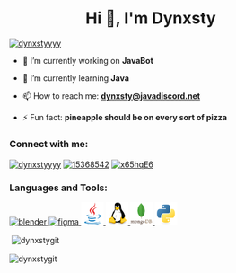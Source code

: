 <h1 align="center">Hi 👋, I'm Dynxsty</h1>
<p align="left"> <a href="https://twitter.com/dynxstyyyy" target="blank"><img src="https://img.shields.io/twitter/follow/dynxstyyyy?logo=twitter&style=for-the-badge" alt="dynxstyyyy" /></a> </p>

- 🔭 I’m currently working on **JavaBot**

- 🌱 I’m currently learning **Java**

- 📫 How to reach me: **dynxsty@javadiscord.net**

- ⚡ Fun fact: **pineapple should be on every sort of pizza**

<h3 align="left">Connect with me:</h3>
<p align="left">
<a href="https://twitter.com/dynxstyyyy" target="blank"><img align="center" src="https://cdn.jsdelivr.net/npm/simple-icons@3.0.1/icons/twitter.svg" alt="dynxstyyyy" height="30" width="40" /></a>
<a href="https://stackoverflow.com/users/15368542" target="blank"><img align="center" src="https://cdn.jsdelivr.net/npm/simple-icons@3.0.1/icons/stackoverflow.svg" alt="15368542" height="30" width="40" /></a>
<a href="https://discord.gg/x65hqE6" target="blank"><img align="center" src="https://cdn.jsdelivr.net/npm/simple-icons@3.0.1/icons/discord.svg" alt="x65hqE6" height="30" width="40" /></a>
</p>

<h3 align="left">Languages and Tools:</h3>
<p align="left"> <a href="https://www.blender.org/" target="_blank"> <img src="https://download.blender.org/branding/community/blender_community_badge_white.svg" alt="blender" width="40" height="40"/> </a> <a href="https://www.figma.com/" target="_blank"> <img src="https://www.vectorlogo.zone/logos/figma/figma-icon.svg" alt="figma" width="40" height="40"/> </a> <a href="https://www.java.com" target="_blank"> <img src="https://raw.githubusercontent.com/devicons/devicon/master/icons/java/java-original.svg" alt="java" width="40" height="40"/> </a> <a href="https://www.linux.org/" target="_blank"> <img src="https://raw.githubusercontent.com/devicons/devicon/master/icons/linux/linux-original.svg" alt="linux" width="40" height="40"/> </a> <a href="https://www.mongodb.com/" target="_blank"> <img src="https://raw.githubusercontent.com/devicons/devicon/master/icons/mongodb/mongodb-original-wordmark.svg" alt="mongodb" width="40" height="40"/> </a> <a href="https://www.python.org" target="_blank"> <img src="https://raw.githubusercontent.com/devicons/devicon/master/icons/python/python-original.svg" alt="python" width="40" height="40"/> </a> </p>

<p>&nbsp;<img align="center" src="https://github-readme-stats.vercel.app/api?username=dynxstygit&show_icons=true&theme=dark&locale=en" alt="dynxstygit" /></p>

<p><img align="center" src="https://github-readme-streak-stats.herokuapp.com/?user=dynxstygit&theme=dark" alt="dynxstygit" /></p>
